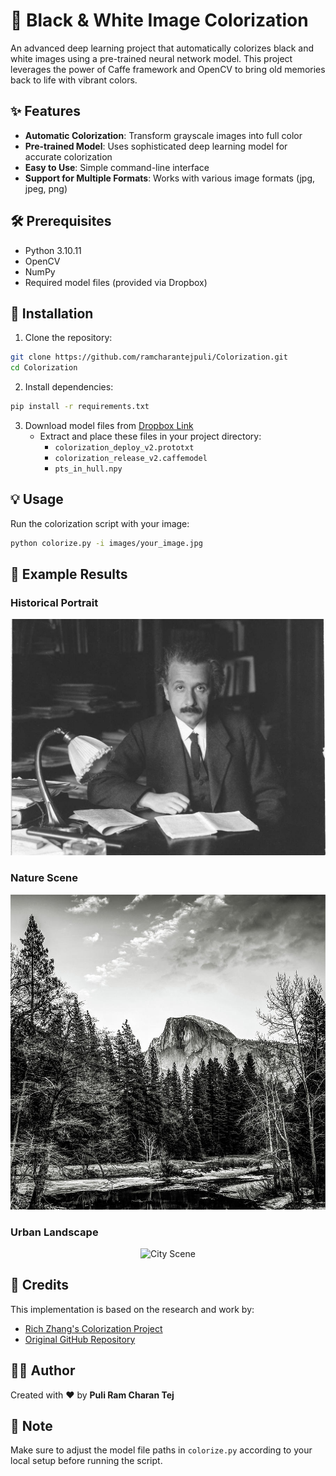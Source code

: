 # 🎨 Black & White Image Colorization

An advanced deep learning project that automatically colorizes black and white images using a pre-trained neural network model. This project leverages the power of Caffe framework and OpenCV to bring old memories back to life with vibrant colors.

## ✨ Features

- **Automatic Colorization**: Transform grayscale images into full color
- **Pre-trained Model**: Uses sophisticated deep learning model for accurate colorization
- **Easy to Use**: Simple command-line interface
- **Support for Multiple Formats**: Works with various image formats (jpg, jpeg, png)

## 🛠️ Prerequisites

- Python 3.10.11
- OpenCV
- NumPy
- Required model files (provided via Dropbox)

## 🚀 Installation

1. Clone the repository:
```bash
git clone https://github.com/ramcharantejpuli/Colorization.git
cd Colorization
```

2. Install dependencies:
```bash
pip install -r requirements.txt
```

3. Download model files from [Dropbox Link](https://www.dropbox.com/scl/fi/9pktz9vbwdqmbny9sdzps/Model.zip?rlkey=xoxhlhbobboxm5zaet4m7ylvk&st=yl0ce3in&dl=0)
   - Extract and place these files in your project directory:
     - `colorization_deploy_v2.prototxt`
     - `colorization_release_v2.caffemodel`
     - `pts_in_hull.npy`

## 💡 Usage

Run the colorization script with your image:
```bash
python colorize.py -i images/your_image.jpg
```

## 📸 Example Results

### Historical Portrait
<div align="center">
<img src="images/einstein.jpg" alt="Einstein Portrait" width="700"/>
</div>

### Nature Scene
<div align="center">
<img src="images/nature.jpg" alt="Nature Scene" width="700"/>
</div>

### Urban Landscape
<div align="center">
<img src="images/city.jpeg" alt="City Scene" width="700"/>
</div>

## 🙏 Credits

This implementation is based on the research and work by:
- [Rich Zhang's Colorization Project](http://richzhang.github.io/colorization/)
- [Original GitHub Repository](https://github.com/richzhang/colorization/)

## 👨‍💻 Author

Created with ❤️ by **Puli Ram Charan Tej**

## 📝 Note

Make sure to adjust the model file paths in `colorize.py` according to your local setup before running the script.

